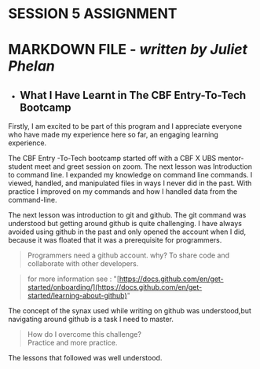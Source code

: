 # **SESSION 5 ASSIGNMENT**
# **MARKDOWN FILE** - ***written by Juliet Phelan***

   - ## **What I Have Learnt in The CBF Entry-To-Tech Bootcamp**
Firstly, I am excited to be part of this program and I appreciate everyone who have made my experience here so far, an 
engaging learning experience.

The CBF Entry -To-Tech bootcamp started off with a CBF X UBS mentor-student meet and greet session on zoom. 
The next lesson was Introduction to command line. I expanded my knowledge on command line commands. I viewed, handled, and 
manipulated files in ways I never did in the past. With practice I improved on my commands and how I handled data from the command-line.

The next lesson was introduction to git and github. The git command was understood but getting around github is quite challenging. I have 
always avoided using github in the past and only opened the account when I did, because it was floated that it was a prerequisite for programmers.
> Programmers need a github account.
> why?
> To share code and collaborate with other developers.

> for more information see : "[https://docs.github.com/en/get-started/onboarding/](https://docs.github.com/en/get-started/learning-about-github)"

The concept of the synax used while writing on github was understood,but navigating around github is a task I need to master. 
> How do I overcome this challenge?   
Practice and more practice.

The lessons that followed was well understood.

